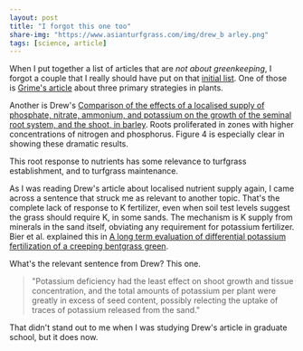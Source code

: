 ```yaml
---
layout: post
title: "I forgot this one too"
share-img: "https://www.asianturfgrass.com/img/drew_b arley.png"
tags: [science, article]
---
```


When I put together a list of articles that are *not about greenkeeping*, I forgot a couple that I really should have put on that [initial list](https://www.asianturfgrass.com/2019-10-11-so-much-to-learn-about-in-this-world/). One of those is [Grime's article](https://www.asianturfgrass.com/2019-10-31-competition-stress-disturbance/) about three primary strategies in plants.

Another is Drew's [Comparison of the effects of a localised supply of phosphate, nitrate, ammonium, and potassium on the growth of the seminal root system, and the shoot, in barley](https://doi.org/10.1111/j.1469-8137.1975.tb01409.x). Roots proliferated in zones with higher concentrations of nitrogen and phosphorus. Figure 4 is especially clear in showing these dramatic results.

This root response to nutrients has some relevance to turfgrass establishment, and to turfgrass maintenance.

As I was reading Drew's article about localised nutrient supply again, I came across a sentence that struck me as relevant to another topic. That's the complete lack of response to K fertilizer, even when soil test levels suggest the grass should require K, in some sands. The mechanism is K supply from minerals in the sand itself, obviating any requirement for potassium fertilizer. Bier et al. explained this in [A long term evaluation of differential potassium fertilization of a creeping bentgrass green](https://doi.org/10.1007/s11104-018-3765-8).

What's the relevant sentence from Drew? This one.

> "Potassium deficiency had the least effect on shoot growth and tissue concentration, and the total amounts of potassium per plant were greatly in excess of seed content, possibly relecting the uptake of traces of potassium released from the sand."

That didn't stand out to me when I was studying Drew's article in graduate school, but it does now.
